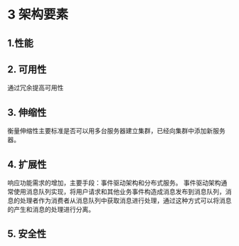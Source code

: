 # 3 架构要素
## 1.性能

## 2. 可用性
通过冗余提高可用性

## 3. 伸缩性
衡量伸缩性主要标准是否可以用多台服务器建立集群，已经向集群中添加新服务器。

## 4. 扩展性
响应功能需求的增加，主要手段：事件驱动架构和分布式服务。
事件驱动架构通常使用消息队列实现，将用户请求和其他业务事件构造成消息发布到消息队列，消息的处理者作为消费者从消息队列中获取消息进行处理，通过这种方式可以将消息的产生和消息的处理进行分离。

## 5. 安全性